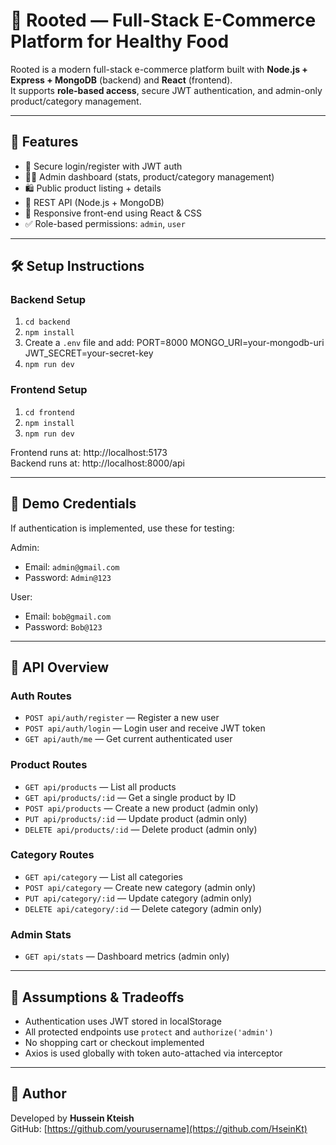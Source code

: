 # 🥦 Rooted — Full-Stack E-Commerce Platform for Healthy Food

Rooted is a modern full-stack e-commerce platform built with **Node.js + Express + MongoDB** (backend) and **React** (frontend).  
It supports **role-based access**, secure JWT authentication, and admin-only product/category management.

---

## 🚀 Features

- 🔐 Secure login/register with JWT auth
- 🧑‍💼 Admin dashboard (stats, product/category management)
- 🛍 Public product listing + details
- 🧾 REST API (Node.js + MongoDB)
- 🎨 Responsive front-end using React & CSS
- ✅ Role-based permissions: `admin`, `user`

---

## 🛠 Setup Instructions

### Backend Setup

1. `cd backend`
2. `npm install`
3. Create a `.env` file and add:
  PORT=8000
  MONGO_URI=your-mongodb-uri
  JWT_SECRET=your-secret-key  
4. `npm run dev`

### Frontend Setup

1. `cd frontend`
2. `npm install`
3. `npm run dev`

Frontend runs at: http://localhost:5173  
Backend runs at: http://localhost:8000/api

---

## 🔑 Demo Credentials

If authentication is implemented, use these for testing:

Admin:
- Email: `admin@gmail.com`
- Password: `Admin@123`

User:
- Email: `bob@gmail.com`
- Password: `Bob@123`

---

## 🧠 API Overview

### Auth Routes

- `POST api/auth/register` — Register a new user
- `POST api/auth/login` — Login user and receive JWT token
- `GET api/auth/me` — Get current authenticated user

### Product Routes

- `GET api/products` — List all products
- `GET api/products/:id` — Get a single product by ID
- `POST api/products` — Create a new product (admin only)
- `PUT api/products/:id` — Update product (admin only)
- `DELETE api/products/:id` — Delete product (admin only)

### Category Routes

- `GET api/category` — List all categories
- `POST api/category` — Create new category (admin only)
- `PUT api/category/:id` — Update category (admin only)
- `DELETE api/category/:id` — Delete category (admin only)

### Admin Stats

- `GET api/stats` — Dashboard metrics (admin only)

---

## 📌 Assumptions & Tradeoffs

- Authentication uses JWT stored in localStorage
- All protected endpoints use `protect` and `authorize('admin')`
- No shopping cart or checkout implemented
- Axios is used globally with token auto-attached via interceptor

---

## 👤 Author

Developed by **Hussein Kteish**  
GitHub: [https://github.com/yourusername](https://github.com/HseinKt)


